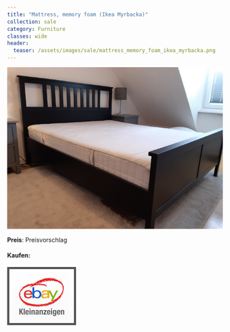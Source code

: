 ```yaml
---
title: "Mattress, memory foam (Ikea Myrbacka)"
collection: sale
category: Furniture
classes: wide
header: 
  teaser: /assets/images/sale/mattress_memory_foam_ikea_myrbacka.png
---
```




<a href="">
  <img src="/assets/images/sale/mattress_memory_foam_ikea_myrbacka.png" alt="Mattress, memory foam (Ikea Myrbacka)">
</a>

**Preis**: Preisvorschlag


#### Kaufen:
<a href="">
  <img src="/assets/images/ebay.png" alt="Ebay Kleinanzeigen" style="border: 5px solid #555">
</a>

